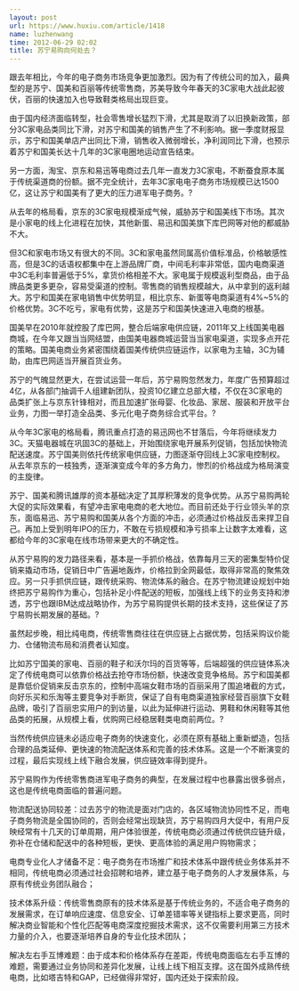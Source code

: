 ```yaml
---
layout: post
url: https://www.huxiu.com/article/1418
name: luzhenwang
time: 2012-06-29 02:02
title: 苏宁易购向何处去？
---
```

跟去年相比，今年的电子商务市场竞争更加激烈。因为有了传统公司的加入，最典型的是苏宁、国美和百丽等传统零售商，苏美导致今年春天的3C家电大战此起彼伏，百丽的快速加入也导致鞋类格局出现巨变。

由于国内经济面临转型，社会零售增长猛烈下滑，尤其是取消了以旧换新政策，部分3C家电品类同比下滑，对苏宁和国美的销售产生了不利影响。据一季度财报显示，苏宁和国美单店产出同比下滑，销售收入微弱增长，净利润同比下滑，也预示着苏宁和国美长达十几年的3C家电圈地运动宣告结束。

另一方面，淘宝、京东和易迅等电商过去几年一直发力3C家电，不断蚕食原本属于传统渠道商的份额。据不完全统计，去年3C家电电子商务市场规模已达1500亿，这让苏宁和国美有了更大的压力进军电子商务。?

从去年的格局看，京东的3C家电规模渐成气候，威胁苏宁和国美线下市场。其次是小家电的线上化进程在加快，其他新蛋、易迅和国美旗下库巴网等对他的都威胁不大。

但3C和家电市场又有很大的不同。3C和家电虽然同属高价值标准品，价格敏感性高，但是3C的话语权都集中在上游品牌厂商，中间毛利率非常低，国内电商渠道中3C毛利率普遍低于5%，拿货价格相差不大。家电属于规模返利型商品，由于品牌品类更多更杂，容易受渠道的控制。零售商的销售规模越大，从中拿到的返利越大。苏宁和国美在家电销售中优势明显，相比京东、新蛋等电商渠道有4%~5%的价格优势。3C不吃亏，家电有优势，这是苏宁和国美快速进入电商的根基。

国美早在2010年就控股了库巴网，整合后端家电供应链，2011年又上线国美电器商城，在今年又跟当当网结盟，由国美电器商城运营当当家电渠道，实现多点开花的策略。国美电商业务紧密围绕着国美传统供应链运作，以家电为主轴，3C为辅助，由库巴网适当开展百货业务。

苏宁的气魄显然更大，在尝试运营一年后，苏宁易购忽然发力，年度广告预算超过4亿，从各部门抽调千人组建新团队，投资10亿建立总部大楼，不仅在3C家电的品类扩张上与京东针锋相对，而且加速扩张母婴、化妆品、家居、服装和开放平台业务，力图一举打造全品类、多元化电子商务综合式平台。?

从今年3C家电的格局看，腾讯重点打造的易迅网也不甘落后，今年将继续发力3C。天猫电器城在巩固3C的基础上，开始围绕家电开展系列促销，包括加快物流配送速度。苏宁国美则依托传统家电供应链，力图逐渐夺回线上3C家电控制权。从去年京东的一枝独秀，逐渐演变成今年的多方角力，惨烈的价格战成为格局演变的主旋律。

苏宁、国美和腾讯雄厚的资本基础决定了其厚积薄发的竞争优势。从苏宁易购两轮大促的实际效果看，有望冲击家电电商的老大地位。而目前还处于行业领头羊的京东，面临易迅、苏宁易购和国美从各个方面的冲击，必须通过价格战反击来捍卫自己。再加上受到明年IPO的压力，不敢在亏损规模和净亏损率上让数字太难看，这都给今年的3C家电在线市场带来更大的不确定性。

从苏宁易购的发力路径来看，基本是一手抓价格战，依靠每月三天的密集型特价促销来撬动市场，促销日中广告遍地轰炸，价格拉到全网最低，取得非常高的聚焦效应。另一只手抓供应链，跟传统采购、物流体系的融合。在苏宁物流建设规划中始终把苏宁易购作为重心，包括补足小件配送的短板，加强线上线下的业务支持和渗透，苏宁也跟IBM达成战略协作，为苏宁易购提供长期的技术支持，这些保证了苏宁易购长期发展的基础。?

虽然起步晚，相比纯电商，传统零售商往往在供应链上占据优势，包括采购议价能力、仓储物流布局和消费者认知度。

比如苏宁国美的家电、百丽的鞋子和沃尔玛的百货等等，后端超强的供应链体系决定了传统电商可以依靠价格战去抢夺市场份额，快速改变竞争格局。苏宁和国美都是靠低价促销来反击京东的，控制中高端女鞋市场的百丽采用了围追堵截的方式，向好乐买和乐淘等主要竞争对手断货，保证了自有电商渠道独家经营百丽旗下女鞋品牌，吸引了百丽忠实用户的到访量，以此为延伸进行运动、男鞋和休闲鞋等其他品类的拓展，从规模上看，优购网已经稳居鞋类电商前两位。?

当然传统供应链未必适应电子商务的快速变化，必须在原有基础上重新塑造，包括合理的品类延伸、更快速的物流配送体系和完善的技术体系。这是一个不断演变的过程，最后实现线上线下融合发展，供应链效率得到提升。

苏宁易购作为传统零售商进军电子商务的典型，在发展过程中也暴露出很多弱点，这也是传统电商面临的普遍问题。

物流配送协同较差：过去苏宁的物流是面对门店的，各区域物流协同性不足，而电子商务物流是全国协同的，否则会经常出现缺货，苏宁易购四月大促中，有用户反映经常有十几天的订单周期，用户体验很差，传统电商必须通过传统供应链升级，弥补在仓储和配送中的各种短板，更快、更高体验的满足用户购物需求；

电商专业化人才储备不足：电子商务在市场推广和技术体系中跟传统业务体系并不相同，传统电商必须通过社会招聘和培养，建立基于电子商务的人才发展体系，与原有传统业务团队融合；

技术体系升级：传统零售商原有的技术体系是基于传统业务的，不适合电子商务的发展需求，在订单响应速度、信息安全、订单差错率等关键指标上要求更高，同时解决商业智能和个性化匹配等电商深度挖掘技术需求，这不仅需要利用第三方技术力量的介入，也要逐渐培养自身的专业化技术团队；

解决左右手互博难题：由于成本和价格体系存在差距，传统电商面临左右手互博的难题，需要通过业务协同和差异化发展，让线上线下相互支撑。这在国外成熟传统电商，比如塔吉特和GAP，已经做得非常好，国内还处于探索阶段。

